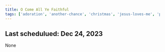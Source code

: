 ```yaml
---
title: O Come All Ye Faithful
tags: ['adoration', 'another-chance', 'christmas', 'jesus-loves-me', 'praise', 'seasonal']
---
```


## Last schedulued: Dec 24, 2023          

None
